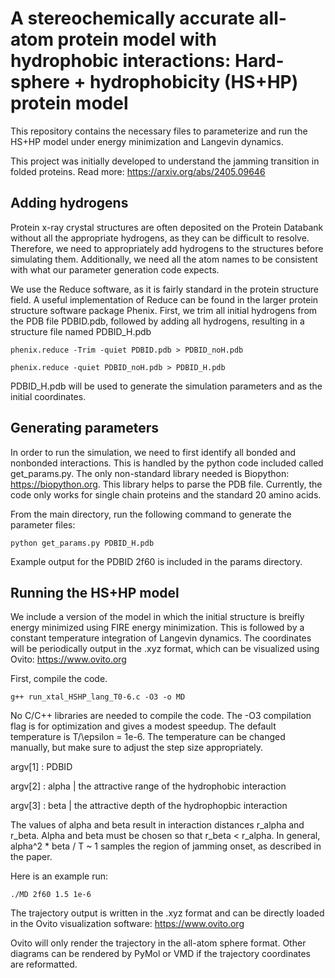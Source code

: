 # A stereochemically accurate all-atom protein model with hydrophobic interactions: Hard-sphere + hydrophobicity (HS+HP) protein model

This repository contains the necessary files to parameterize and run the HS+HP model under energy minimization and Langevin dynamics.

This project was initially developed to understand the jamming transition in folded proteins. Read more: https://arxiv.org/abs/2405.09646

## Adding hydrogens
Protein x-ray crystal structures are often deposited on the Protein Databank without all the appropriate hydrogens, as they can be difficult to resolve. Therefore, we need to appropriately add hydrogens to the structures before simulating them. Additionally, we need all the atom names to be consistent with what our parameter generation code expects. 

We use the Reduce software, as it is fairly standard in the protein structure field. A useful implementation of Reduce can be found in the larger protein structure software package Phenix. First, we trim all initial hydrogens from the PDB file PDBID.pdb, followed by adding all hydrogens, resulting in a structure file named PDBID_H.pdb
```
phenix.reduce -Trim -quiet PDBID.pdb > PDBID_noH.pdb

phenix.reduce -quiet PDBID_noH.pdb > PDBID_H.pdb
```
PDBID_H.pdb will be used to generate the simulation parameters and as the initial coordinates.

## Generating parameters

In order to run the simulation, we need to first identify all bonded and nonbonded interactions. This is handled by the python code included called get_params.py. The only non-standard library needed is Biopython: https://biopython.org. This library helps to parse the PDB file. Currently, the code only works for single chain proteins and the standard 20 amino acids.

From the main directory, run the following command to generate the parameter files:
```
python get_params.py PDBID_H.pdb
```
Example output for the PDBID 2f60 is included in the params directory.


## Running the HS+HP model
We include a version of the model in which the initial structure is breifly energy minimized using FIRE energy minimization. This is followed by a constant temperature integration of Langevin dynamics. The coordinates will be periodically output in the .xyz format, which can be visualized using Ovito: https://www.ovito.org

First, compile the code.
```
g++ run_xtal_HSHP_lang_T0-6.c -O3 -o MD
```
No C/C++ libraries are needed to compile the code. The -O3 compilation flag is for optimization and gives a modest speedup. The default temperature is T/\epsilon = 1e-6. The temperature can be changed manually, but make sure to adjust the step size appropriately.

argv[1] : PDBID

argv[2] : alpha | the attractive range of the hydrophobic interaction

argv[3] : beta | the attractive depth of the hydrophopbic interaction

The values of alpha and beta result in interaction distances r_alpha and r_beta. Alpha and beta must be chosen so that r_beta < r_alpha. In general, alpha^2 * beta / T ~ 1 samples the region of jamming onset, as described in the paper.

Here is an example run:
```
./MD 2f60 1.5 1e-6
```
The trajectory output is written in the .xyz format and can be directly loaded in the Ovito visualization software: https://www.ovito.org

Ovito will only render the trajectory in the all-atom sphere format. Other diagrams can be rendered by PyMol or VMD if the trajectory coordinates are reformatted.
